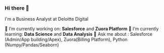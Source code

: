 ### Hi there 👋

I'm a Business Analyst at Deloitte Digital

  🔭 I’m currently working on: **Salesforce** and **Zuora Platform**
  🌱 I’m currently learning: **Data Science** and **Data Analysis**
  💬 Ask me about : Salesforce (Admin/App building/Apex), Zuora(Billing Platform), Python (Numpy/Pandas/Seaborn)
  
<!--
**kostasmpous/kostasmpous** is a ✨ _special_ ✨ repository because its `README.md` (this file) appears on your GitHub profile.

Here are some ideas to get you started:

- 🔭 I’m currently working on ...
- 🌱 I’m currently learning ...
- 👯 I’m looking to collaborate on ...
- 🤔 I’m looking for help with ...
- 💬 Ask me about ...
- 📫 How to reach me: ...
- 😄 Pronouns: ...
- ⚡ Fun fact: ...
-->
